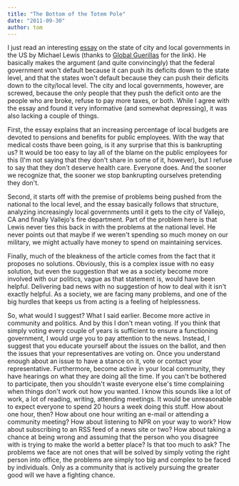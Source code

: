 ```yaml
---
title: "The Bottom of the Totem Pole"
date: "2011-09-30"
author: tom
---
```


I just read an interesting [essay](http://www.vanityfair.com/business/features/2011/11/michael-lewis-201111) on the state of city and local governments in the US by Michael Lewis (thanks to [Global Guerillas](http://globalguerrillas.typepad.com/globalguerrillas/2011/09/links-september-29-2011.html) for the link). He basically makes the argument (and quite convincingly) that the federal government won't default because it can push its deficits down to the state level, and that the states won't default because they can push their deficits down to the city/local level. The city and local governments, however, are screwed, because the only people that they push the deficit onto are the people who are broke, refuse to pay more taxes, or both. While I agree with the essay and found it very informative (and somewhat depressing), it was also lacking a couple of things.

First, the essay explains that an increasing percentage of local budgets are devoted to pensions and benefits for public employees. With the way that medical costs thave been going, is it any surprise that this is bankrupting us? It would be too easy to lay all of the blame on the public employees for this (I'm not saying that they don't share in some of it, however), but I refuse to say that they don't deserve health care. Everyone does. And the sooner we recognize that, the sooner we stop bankrupting ourselves pretending they don't.

Second, it starts off with the premise of problems being pushed from the national to the local level, and the essay basically follows that structure, analyzing increasingly local governments until it gets to the city of Vallejo, CA and finally Vallejo's fire department. Part of the problem here is that Lewis never ties this back in with the problems at the national level. He never points out that maybe if we weren't spending so much money on our military, we might actually have money to spend on maintaining services.

Finally, much of the bleakness of the article comes from the fact that it proposes no solutions. Obviously, this is a complex issue with no easy solution, but even the suggestion that we as a society become more involved with our politics, vague as that statement is, would have been helpful. Delivering bad news with no suggestion of how to deal with it isn't exactly helpful. As a society, we are facing many problems, and one of the big hurdles that keeps us from acting is a feeling of helplessness.

So, what would I suggest? What I said earlier. Become more active in community and politics. And by this I don't mean voting. If you think that simply voting every couple of years is sufficient to ensure a functioning government, I would urge you to pay attention to the news. Instead, I suggest that you educate yourself about the issues on the ballot, and then the issues that your representatives are voting on. Once you understand enough about an issue to have a stance on it, vote or contact your representative. Furthermore, become active in your local community, they have hearings on what they are doing all the time. If you can't be bothered to participate, then you shouldn't waste everyone else's time complaining when things don't work out how you wanted. I know this sounds like a lot of work, a lot of reading, writing, attending meetings. It would be unreasonable to expect everyone to spend 20 hours a week doing this stuff. How about one hour, then? How about one hour writing an e-mail or attending a community meeting? How about listening to NPR on your way to work? How about subscribing to an RSS feed of a news site or two? How about taking a chance at being wrong and assuming that the person who you disagree with is trying to make the world a better place? Is that too much to ask? The problems we face are not ones that will be solved by simply voting the right person into office, the problems are simply too big and complex to be faced by individuals. Only as a community that is actively pursuing the greater good will we have a fighting chance.
